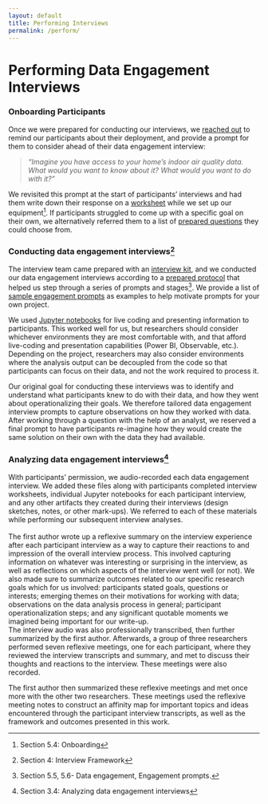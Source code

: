 ```yaml
---
layout: default
title: Performing Interviews
permalink: /perform/
---
```

# Performing Data Engagement Interviews

### Onboarding Participants

Once we were prepared for conducting our interviews, we [reached out] to remind our
participants about their deployment, and provide a prompt for them to consider ahead of their data engagement interview:
> _“Imagine you have access to your home’s indoor air quality data. What would you want
to know about it? What would you want to do with it?”_

We revisited this prompt at the start of participants’ interviews and had them write down their response on a [worksheet] while we set up our equipment[^4]. If participants struggled to come up with a specific goal on their own, we alternatively referred them to a list of [prepared questions] they could choose from.


### Conducting data engagement interviews[^5]

The interview team came prepared with an [interview kit], and we conducted our data
engagement interviews according to a [prepared protocol] that helped us step through a series of prompts and stages[^6]. We provide a list of [sample engagement prompts] as examples to help motivate prompts for your own project.

We used [Jupyter notebooks] for live coding and presenting information to participants. This worked well for us, but researchers should consider whichever environments they are most comfortable with, and that afford live-coding and presentation capabilities (Power BI, Observable, etc.). Depending on the project, researchers may also consider environments where the analysis output can be decoupled from the code so that participants can focus on their data, and not the work required to process it. 

Our original goal for conducting these interviews was to identify and understand what participants knew to do with their data, and how they went about operationalizing their goals. We therefore tailored data engagement interview prompts to capture observations on how they worked with data. After working through a question with the help of an analyst, we reserved a final prompt to have participants re-imagine how they would create the same solution on their own with the data they had available.

### Analyzing data engagement interviews[^7]
With participants’ permission, we audio-recorded each data engagement interview. We added these files along with participants completed interview worksheets, individual Jupyter notebooks for each participant interview, and any other artifacts they created during their interviews (design sketches, notes, or other mark-ups). We referred to each of these materials while performing our subsequent interview analyses.
<br>
<br>
The first author wrote up a reflexive summary on the interview experience after each participant interview as a way to capture their reactions to and impression of the overall interview process. This involved capturing information on whatever was interesting or surprising in the interview, as well as reflections on which aspects of the interview went well (or not). We also made sure to summarize outcomes related to our specific research goals which for us involved: participants stated goals, questions or interests; emerging themes on their motivations for working with data; observations on the data analysis process in general; participant operationalization steps; and any significant quotable moments we imagined being important for our write-up.
<br>
The interview audio was also professionally transcribed, then further summarized by the first author. Afterwards, a group of three researchers performed seven reflexive meetings, one for each participant, where they reviewed the interview transcripts and summary, and met to discuss their thoughts and reactions to the interview. These meetings were also recorded. 
<p></p>
The first author then summarized these reflexive meetings and met once more with the other two researchers. These meetings used the reflexive meeting notes to construct an affinity map for important topics and ideas encountered through the participant interview transcripts, as well as the framework and outcomes presented in this work.


[^4]: Section 5.4: Onboarding
[^5]: Section 4: Interview Framework
[^6]: Section 5.5, 5.6- Data engagement, Engagement prompts.
[^7]: Section 3.4: Analyzing data engagement interviews

[reached out]: ../assets/documents/onboarding.pdf
[worksheet]: ../assets/documents/worksheet.pdf
[prepared questions]: ../assets/documents/prepared_questions.pdf
[interview kit]: materials.md
[prepared protocol]: ../assets/documents/protocol.pdf
[sample engagement prompts]:  ../assets/documents/prompts.pdf
[Jupyter notebooks]: code.md




